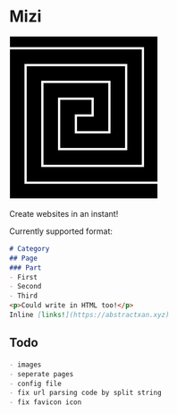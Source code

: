 # Mizi

![](./media/interface/logo.png)

Create websites in an instant!

Currently supported format:

``` md
# Category
## Page
### Part
- First
- Second
- Third
<p>Could write in HTML too!</p>
Inline [links!](https://abstractxan.xyz)

```

## Todo

``` md
- images
- seperate pages
- config file
- fix url parsing code by split string
- fix favicon icon
```
